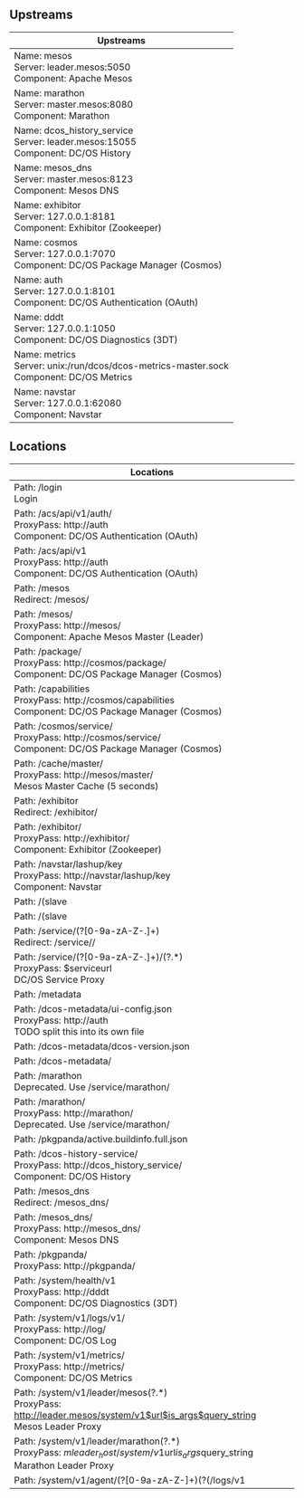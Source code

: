 ## Upstreams

| Upstreams |
|-----------|
| Name: mesos<br/>Server: leader.mesos:5050<br/>Component: Apache Mesos |
| Name: marathon<br/>Server: master.mesos:8080<br/>Component: Marathon |
| Name: dcos_history_service<br/>Server: leader.mesos:15055<br/>Component: DC/OS History |
| Name: mesos_dns<br/>Server: master.mesos:8123<br/>Component: Mesos DNS |
| Name: exhibitor<br/>Server: 127.0.0.1:8181<br/>Component: Exhibitor (Zookeeper) |
| Name: cosmos<br/>Server: 127.0.0.1:7070<br/>Component: DC/OS Package Manager (Cosmos) |
| Name: auth<br/>Server: 127.0.0.1:8101<br/>Component: DC/OS Authentication (OAuth) |
| Name: dddt<br/>Server: 127.0.0.1:1050<br/>Component: DC/OS Diagnostics (3DT) |
| Name: metrics<br/>Server: unix:/run/dcos/dcos-metrics-master.sock<br/>Component: DC/OS Metrics |
| Name: navstar<br/>Server: 127.0.0.1:62080<br/>Component: Navstar |

## Locations

| Locations |
|-----------|
| Path: /login<br/>Login |
| Path: /acs/api/v1/auth/<br/>ProxyPass: http://auth<br/>Component: DC/OS Authentication (OAuth) |
| Path: /acs/api/v1<br/>ProxyPass: http://auth<br/>Component: DC/OS Authentication (OAuth) |
| Path: /mesos<br/>Redirect: /mesos/ |
| Path: /mesos/<br/>ProxyPass: http://mesos/<br/>Component: Apache Mesos Master (Leader) |
| Path: /package/<br/>ProxyPass: http://cosmos/package/<br/>Component: DC/OS Package Manager (Cosmos) |
| Path: /capabilities<br/>ProxyPass: http://cosmos/capabilities<br/>Component: DC/OS Package Manager (Cosmos) |
| Path: /cosmos/service/<br/>ProxyPass: http://cosmos/service/<br/>Component: DC/OS Package Manager (Cosmos) |
| Path: /cache/master/<br/>ProxyPass: http://mesos/master/<br/>Mesos Master Cache (5 seconds) |
| Path: /exhibitor<br/>Redirect: /exhibitor/ |
| Path: /exhibitor/<br/>ProxyPass: http://exhibitor/<br/>Component: Exhibitor (Zookeeper) |
| Path: /navstar/lashup/key<br/>ProxyPass: http://navstar/lashup/key<br/>Component: Navstar |
| Path: /(slave|agent)/(?<agentid>[0-9a-zA-Z-]+)<br/>Redirect: /agent/<agentid>/ |
| Path: /(slave|agent)/(?<agentid>[0-9a-zA-Z-]+)(?<url>.+)<br/>ProxyPass: $agentaddr:$agentport<br/>Component: Apache Mesos Agent |
| Path: /service/(?<serviceid>[0-9a-zA-Z-.]+)<br/>Redirect: /service/<serviceid>/ |
| Path: /service/(?<serviceid>[0-9a-zA-Z-.]+)/(?<url>.*)<br/>ProxyPass: $serviceurl<br/>DC/OS Service Proxy |
| Path: /metadata |
| Path: /dcos-metadata/ui-config.json<br/>ProxyPass: http://auth<br/>TODO split this into its own file |
| Path: /dcos-metadata/dcos-version.json |
| Path: /dcos-metadata/ |
| Path: /marathon<br/>Deprecated. Use /service/marathon/ |
| Path: /marathon/<br/>ProxyPass: http://marathon/<br/>Deprecated. Use /service/marathon/ |
| Path: /pkgpanda/active.buildinfo.full.json |
| Path: /dcos-history-service/<br/>ProxyPass: http://dcos_history_service/<br/>Component: DC/OS History |
| Path: /mesos_dns<br/>Redirect: /mesos_dns/ |
| Path: /mesos_dns/<br/>ProxyPass: http://mesos_dns/<br/>Component: Mesos DNS |
| Path: /pkgpanda/<br/>ProxyPass: http://pkgpanda/ |
| Path: /system/health/v1<br/>ProxyPass: http://dddt<br/>Component: DC/OS Diagnostics (3DT) |
| Path: /system/v1/logs/v1/<br/>ProxyPass: http://log/<br/>Component: DC/OS Log |
| Path: /system/v1/metrics/<br/>ProxyPass: http://metrics/<br/>Component: DC/OS Metrics |
| Path: /system/v1/leader/mesos(?<url>.*)<br/>ProxyPass: http://leader.mesos/system/v1$url$is_args$query_string<br/>Mesos Leader Proxy |
| Path: /system/v1/leader/marathon(?<url>.*)<br/>ProxyPass: $mleader_host/system/v1$url$is_args$query_string<br/>Marathon Leader Proxy |
| Path: /system/v1/agent/(?<agentid>[0-9a-zA-Z-]+)(?<type>(/logs/v1|/metrics/v0))(?<url>.*)<br/>ProxyPass: $agentaddr:61001/system/v1$type$url$is_args$query_string<br/>DC/OS Agent Proxy |

